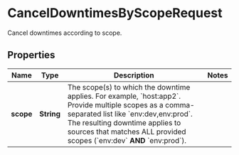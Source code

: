 # CancelDowntimesByScopeRequest

Cancel downtimes according to scope.

## Properties

| Name      | Type       | Description                                                                                                                                                                                                                                                                                         | Notes |
| --------- | ---------- | --------------------------------------------------------------------------------------------------------------------------------------------------------------------------------------------------------------------------------------------------------------------------------------------------- | ----- |
| **scope** | **String** | The scope(s) to which the downtime applies. For example, &#x60;host:app2&#x60;. Provide multiple scopes as a comma-separated list like &#x60;env:dev,env:prod&#x60;. The resulting downtime applies to sources that matches ALL provided scopes (&#x60;env:dev&#x60; **AND** &#x60;env:prod&#x60;). |
